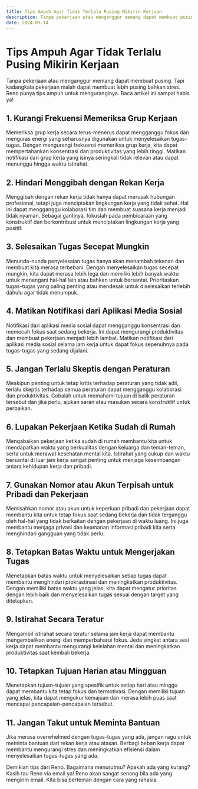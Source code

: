 ```yaml
---
title: Tips Ampuh Agar Tidak Terlalu Pusing Mikirin Kerjaan
description: Tanpa pekerjaan atau menganggur memang dapat membuat pusing. Tapi kadangkala pekerjaan malah dapat membuat lebih pusing bahkan stres. Reno punya tips ampuh untuk menguranginya. Baca artikel ini sampai habis!
date: 2024-03-14
---
```

# Tips Ampuh Agar Tidak Terlalu Pusing Mikirin Kerjaan

Tanpa pekerjaan atau menganggur memang dapat membuat pusing. Tapi kadangkala pekerjaan malah dapat membuat lebih pusing bahkan stres. Reno punya tips ampuh untuk menguranginya. Baca artikel ini sampai habis ya!

## 1. Kurangi Frekuensi Memeriksa Grup Kerjaan

Memeriksa grup kerja secara terus-menerus dapat mengganggu fokus dan menguras energi yang seharusnya digunakan untuk menyelesaikan tugas-tugas. Dengan mengurangi frekuensi memeriksa grup kerja, kita dapat mempertahankan konsentrasi dan produktivitas yang lebih tinggi. Matikan notifikasi dari grup kerja yang isinya seringkali tidak relevan atau dapat menunggu hingga waktu istirahat.

## 2. Hindari Menggibah dengan Rekan Kerja

Menggibah dengan rekan kerja tidak hanya dapat merusak hubungan profesional, tetapi juga menciptakan lingkungan kerja yang tidak sehat. Hal ini dapat mengganggu kolaborasi tim dan membuat suasana kerja menjadi tidak nyaman. Sebagai gantinya, fokuslah pada pembicaraan yang konstruktif dan berkontribusi untuk menciptakan lingkungan kerja yang positif.

## 3. Selesaikan Tugas Secepat Mungkin

Menunda-nunda penyelesaian tugas hanya akan menambah tekanan dan membuat kita merasa terbebani. Dengan menyelesaikan tugas secepat mungkin, kita dapat merasa lebih lega dan memiliki lebih banyak waktu untuk menangani hal-hal lain atau bahkan untuk bersantai. Prioritaskan tugas-tugas yang paling penting atau mendesak untuk diselesaikan terlebih dahulu agar tidak menumpuk.

## 4. Matikan Notifikasi dari Aplikasi Media Sosial

Notifikasi dari aplikasi media sosial dapat mengganggu konsentrasi dan memecah fokus saat sedang bekerja. Ini dapat mengurangi produktivitas dan membuat pekerjaan menjadi lebih lambat. Matikan notifikasi dari aplikasi media sosial selama jam kerja untuk dapat fokus sepenuhnya pada tugas-tugas yang sedang dijalani.

## 5. Jangan Terlalu Skeptis dengan Peraturan

Meskipun penting untuk tetap kritis terhadap peraturan yang tidak adil, terlalu skeptis terhadap semua peraturan dapat mengganggu kolaborasi dan produktivitas. Cobalah untuk memahami tujuan di balik peraturan tersebut dan jika perlu, ajukan saran atau masukan secara konstruktif untuk perbaikan.

## 6. Lupakan Pekerjaan Ketika Sudah di Rumah

Mengabaikan pekerjaan ketika sudah di rumah membantu kita untuk mendapatkan waktu yang berkualitas dengan keluarga dan teman-teman, serta untuk merawat kesehatan mental kita. Istirahat yang cukup dan waktu bersantai di luar jam kerja sangat penting untuk menjaga keseimbangan antara kehidupan kerja dan pribadi.

## 7. Gunakan Nomor atau Akun Terpisah untuk Pribadi dan Pekerjaan

Memisahkan nomor atau akun untuk keperluan pribadi dan pekerjaan dapat membantu kita untuk tetap fokus saat sedang bekerja dan tidak terganggu oleh hal-hal yang tidak berkaitan dengan pekerjaan di waktu luang. Ini juga membantu menjaga privasi dan keamanan informasi pribadi kita serta menghindari gangguan yang tidak perlu.

## 8. Tetapkan Batas Waktu untuk Mengerjakan Tugas

Menetapkan batas waktu untuk menyelesaikan setiap tugas dapat membantu menghindari prokrastinasi dan meningkatkan produktivitas. Dengan memiliki batas waktu yang jelas, kita dapat mengatur prioritas dengan lebih baik dan menyelesaikan tugas sesuai dengan target yang ditetapkan.

## 9. Istirahat Secara Teratur

Mengambil istirahat secara teratur selama jam kerja dapat membantu mengembalikan energi dan memperbaharui fokus. Jeda singkat antara sesi kerja dapat membantu mengurangi kelelahan mental dan meningkatkan produktivitas saat kembali bekerja.

## 10. Tetapkan Tujuan Harian atau Mingguan

Menetapkan tujuan-tujuan yang spesifik untuk setiap hari atau minggu dapat membantu kita tetap fokus dan termotivasi. Dengan memiliki tujuan yang jelas, kita dapat mengukur kemajuan dan merasa lebih puas saat mencapai pencapaian-pencapaian tersebut.

## 11. Jangan Takut untuk Meminta Bantuan

Jika merasa overwhelmed dengan tugas-tugas yang ada, jangan ragu untuk meminta bantuan dari rekan kerja atau atasan. Berbagi beban kerja dapat membantu mengurangi stres dan meningkatkan efisiensi dalam menyelesaikan tugas-tugas yang ada.

Demikian tips dari Reno. Bagaimana menurutmu? Apakah ada yang kurang? Kasih tau Reno via email ya! Reno akan sangat senang bila ada yang mengirim email. Kita bisa berteman dengan cara yang rahasia.


